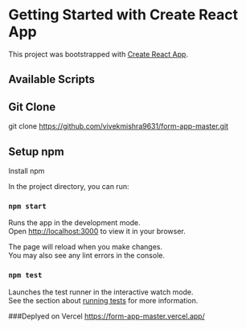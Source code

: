 # Getting Started with Create React App

This project was bootstrapped with [Create React App](https://github.com/facebook/create-react-app).

## Available Scripts

## Git Clone
git clone https://github.com/vivekmishra9631/form-app-master.git

## Setup npm
Install npm

In the project directory, you can run:

### `npm start`

Runs the app in the development mode.\
Open [http://localhost:3000](http://localhost:3000) to view it in your browser.

The page will reload when you make changes.\
You may also see any lint errors in the console.

### `npm test`

Launches the test runner in the interactive watch mode.\
See the section about [running tests](https://facebook.github.io/create-react-app/docs/running-tests) for more information.

###Deplyed on Vercel
https://form-app-master.vercel.app/

